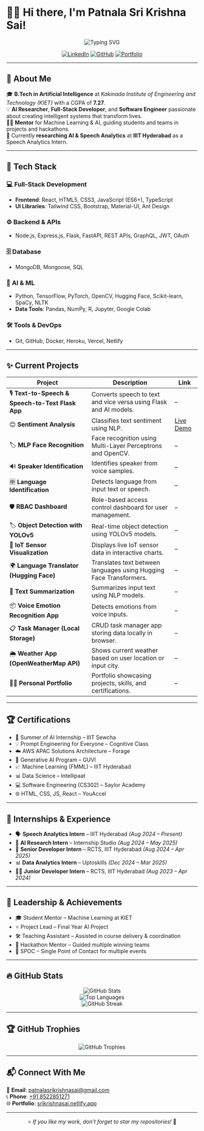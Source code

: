 # 👋✨ Hi there, I'm **Patnala Sri Krishna Sai**!

<p align="center">
  <img src="https://readme-typing-svg.herokuapp.com?font=Fira+Code&size=28&pause=1000&color=00F7FF&center=true&vCenter=true&width=800&height=60&lines=Software+Developer;AI+Researcher;Full-Stack+Developer;Always+Learning+New+Things" alt="Typing SVG" />
</p>

<div align="center">

[![LinkedIn](https://img.shields.io/badge/LinkedIn-Connect-blue?style=for-the-badge&logo=linkedin)](https://www.linkedin.com/in/patnala-sri-krishna-sai-4531b4229/)
[![GitHub](https://img.shields.io/badge/GitHub-Follow-black?style=for-the-badge&logo=github)](https://github.com/krishkrishna03)
[![Portfolio](https://img.shields.io/badge/Portfolio-Visit_Now-orange?style=for-the-badge&logo=web)](https://srikrishnasai.netlify.app/)

</div>

---

## 🌟 **About Me**

🎓 **B.Tech in Artificial Intelligence** at *Kakinada Institute of Engineering and Technology (KIET)* with a CGPA of **7.27**.  
💡 **AI Researcher**, **Full-Stack Developer**, and **Software Engineer** passionate about creating intelligent systems that transform lives.  
👨‍🏫 **Mentor** for Machine Learning & AI, guiding students and teams in projects and hackathons.  
🔬 Currently **researching AI & Speech Analytics** at **IIIT Hyderabad** as a Speech Analytics Intern.

---

## 🚀 **Tech Stack**

### 💻 **Full-Stack Development**
- **Frontend**: React, HTML5, CSS3, JavaScript (ES6+), TypeScript  
- **UI Libraries**: Tailwind CSS, Bootstrap, Material-UI, Ant Design

### ⚙️ **Backend & APIs**
- Node.js, Express.js, Flask, FastAPI, REST APIs, GraphQL, JWT, OAuth

### 🗄️ **Database**
- MongoDB, Mongoose, SQL

### 🧠 **AI & ML**
- Python, TensorFlow, PyTorch, OpenCV, Hugging Face, Scikit-learn, SpaCy, NLTK  
- **Data Tools**: Pandas, NumPy, R, Jupyter, Google Colab

### 🛠️ **Tools & DevOps**
- Git, GitHub, Docker, Heroku, Vercel, Netlify

---

## ✨ Current Projects

| Project | Description | Link |
| --- | --- | --- |
| 🎙️ **Text-to-Speech & Speech-to-Text Flask App** | Converts speech to text and vice versa using Flask and AI models. | – |
| 😊 **Sentiment Analysis** | Classifies text sentiment using NLP. | [Live Demo](https://electronix-ai-assignment-98aa.vercel.app/) |
| 🏷️ **MLP Face Recognition** | Face recognition using Multi-Layer Perceptrons and OpenCV. | – |
| 🔊 **Speaker Identification** | Identifies speaker from voice samples. | – |
| 🈸 **Language Identification** | Detects language from input text or speech. | – |
| 🛡️ **RBAC Dashboard** | Role-based access control dashboard for user management. | – |
| 🏷️ **Object Detection with YOLOv5** | Real-time object detection using YOLOv5 models. | – |
| 📡 **IoT Sensor Visualization** | Displays live IoT sensor data in interactive charts. | – |
| 🌍 **Language Translator (Hugging Face)** | Translates text between languages using Hugging Face Transformers. | – |
| 📝 **Text Summarization** | Summarizes input text using NLP models. | – |
| 📦 **Voice Emotion Recognition App** | Detects emotions from voice inputs. | – |
| 📋 **Task Manager (Local Storage)** | CRUD task manager app storing data locally in browser. | – |
| 🌦️ **Weather App (OpenWeatherMap API)** | Shows current weather based on user location or input city. | – |
| 👨‍💻 **Personal Portfolio** | Portfolio showcasing projects, skills, and certifications. | – |



---

## 🏆 **Certifications**

- 🧠 Summer of AI Internship – IIIT Sewcha  
- 💡 Prompt Engineering for Everyone – Cognitive Class  
- ☁️ AWS APAC Solutions Architecture – Forage  
- 🧬 Generative AI Program – GUVI  
- 📈 Machine Learning (FMML) – IIIT Hyderabad  
- 📊 Data Science – Intellipaat  
- 💻 Software Engineering (CS302) – Saylor Academy  
- 🌐 HTML, CSS, JS, React – YouAccel

---

## 💼 **Internships & Experience**

- 🗣️ **Speech Analytics Intern** – IIIT Hyderabad *(Aug 2024 – Present)*  
- 🧠 **AI Research Intern** – Internship Studio *(Aug 2024 – May 2025)*  
- 💼 **Senior Developer Intern** – RCTS, IIIT Hyderabad *(Aug 2024 – Apr 2025)*  
- 📊 **Data Analytics Intern** – Uptoskills *(Dec 2024 – Mar 2025)*  
- 👨‍💻 **Junior Developer Intern** – RCTS, IIIT Hyderabad *(Aug 2023 – Apr 2024)*

---

## 🎯 **Leadership & Achievements**

- 🎓 Student Mentor – Machine Learning at KIET  
- ⭐ Project Lead – Final Year AI Project  
- 🛠️ Teaching Assistant – Assisted in course delivery & coordination  
- 🚀 Hackathon Mentor – Guided multiple winning teams  
- 🎯 SPOC – Single Point of Contact for multiple events

---

## 🔥 **GitHub Stats**

<div align="center">

![GitHub Stats](https://github-readme-stats.vercel.app/api?username=krishkrishna03&show_icons=true&theme=radical&count_private=true)  
![Top Languages](https://github-readme-stats.vercel.app/api/top-langs/?username=krishkrishna03&layout=compact&theme=radical)  
![GitHub Streak](https://github-readme-streak-stats.herokuapp.com/?user=krishkrishna03&theme=radical)

</div>

---

## 🏆 **GitHub Trophies**

<p align="center">
  <img src="https://github-profile-trophy.vercel.app/?username=krishkrishna03&theme=light&no-frame=true&margin-w=15" alt="GitHub Trophies"/>
</p>

---

## 📬 **Connect With Me**

📧 **Email**: [patnalasrikrishnasai@gmail.com](mailto:patnalasrikrishnasai@gmail.com)  
📞 **Phone**: [+91 8522851271](tel:+918522851271)  
🌐 **Portfolio**: [srikrishnasai.netlify.app](https://srikrishnasai.netlify.app/)

---

<div align="center">

⭐ *If you like my work, don’t forget to star my repositories!* 🌟

</div>
